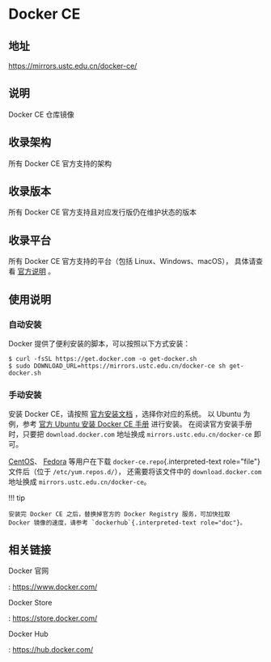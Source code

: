 # Docker CE

## 地址

<https://mirrors.ustc.edu.cn/docker-ce/>

## 说明

Docker CE 仓库镜像

## 收录架构

所有 Docker CE 官方支持的架构

## 收录版本

所有 Docker CE 官方支持且对应发行版仍在维护状态的版本

## 收录平台

所有 Docker CE 官方支持的平台（包括 Linux、Windows、macOS）， 具体请查看
[官方说明](https://docs.docker.com/engine/installation/#supported-platforms)
。

## 使用说明

### 自动安装

Docker 提供了便利安装的脚本，可以按照以下方式安装：

    $ curl -fsSL https://get.docker.com -o get-docker.sh
    $ sudo DOWNLOAD_URL=https://mirrors.ustc.edu.cn/docker-ce sh get-docker.sh

### 手动安装

安装 Docker CE，请按照
[官方安装文档](https://docs.docker.com/engine/installation/)
，选择你对应的系统。 以 Ubuntu 为例，参考 [官方 Ubuntu 安装 Docker CE
手册](https://docs.docker.com/engine/installation/linux/docker-ce/ubuntu/)
进行安装。 在阅读官方安装手册时，只要把 `download.docker.com` 地址换成
`mirrors.ustc.edu.cn/docker-ce` 即可。

[CentOS](https://docs.docker.com/engine/installation/linux/docker-ce/centos/)、
[Fedora](https://docs.docker.com/engine/installation/linux/docker-ce/fedora/)
等用户在下载 `docker-ce.repo`{.interpreted-text role="file"}
文件后（位于 `/etc/yum.repos.d/`）， 还需要将该文件中的
`download.docker.com` 地址换成 `mirrors.ustc.edu.cn/docker-ce`。

!!! tip

    安装完 Docker CE 之后，替换掉官方的 Docker Registry 服务，可加快拉取
    Docker 镜像的速度，请参考 `dockerhub`{.interpreted-text role="doc"}。

## 相关链接

Docker 官网

:   <https://www.docker.com/>

Docker Store

:   <https://store.docker.com/>

Docker Hub

:   <https://hub.docker.com/>
